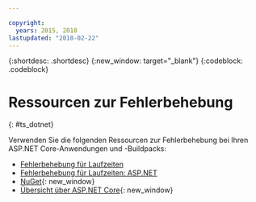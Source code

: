 ```yaml
---

copyright:
  years: 2015, 2018
lastupdated: "2018-02-22"
---
```


{:shortdesc: .shortdesc}
{:new_window: target="_blank"}
{:codeblock: .codeblock}

# Ressourcen zur Fehlerbehebung
{: #ts_dotnet}

Verwenden Sie die folgenden Ressourcen zur Fehlerbehebung bei Ihren ASP.NET Core-Anwendungen und -Buildpacks:

* [Fehlerbehebung für Laufzeiten](../common/ts_runtimes.html#runtimes)
* [Fehlerbehebung für Laufzeiten: ASP.NET](../common/ts_runtimes.html#ts_dotnet)
* [NuGet](https://docs.nuget.org/Consume/Overview){: new_window}
* [Übersicht über ASP.NET Core](http://docs.asp.net/en/latest/conceptual-overview/aspnet.html){: new_window}
